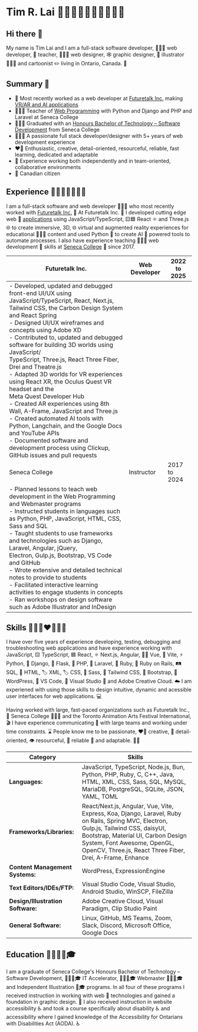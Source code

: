 # Tim R. Lai 👨🏻‍💻👨🏻‍🏫🤓🦇🐬🩵

## Hi there 👋

My name is Tim Lai and I am a full-stack software developer, 👨🏻‍💻 web developer, 🛜 teacher, 👨🏻‍🏫 web designer, 🕸️ graphic designer, 🎨 illustrator 👨🏻‍🎨 and cartoonist ✏️ living in Ontario, Canada. 🍁

## Summary 📝
- 🤖 Most recently worked as a web developer at [Futuretalk Inc.](https://www.futuretalk.ca/) making [VR/AR and AI applications](https://learnwithtrek.com/)
- 👨🏻‍🏫 Teacher of [Web Programming](https://www.senecapolytechnic.ca/ce/creative/graphics-web-design/web-programming-development.html) with Python and Django and PHP and Laravel at Seneca College
- 👨🏻‍🎓 Graduated with an [Honours Bachelor of Technology – Software Development](https://www.senecapolytechnic.ca/programs/fulltime/BSD.html) from Seneca College
- 👨🏻‍💻 A passionate full stack developer/designer with 5+ years of web development experience
- ❤️‍🔥 Enthusiastic, creative, detail-oriented, resourceful, reliable, fast learning, dedicated and adaptable
- 🤝 Experience working both independently and in team-oriented, collaborative environments
- 🍁 Canadian citizen

## Experience 👨🏻‍💻🤖👨🏻‍🏫
I am a full-stack software and web developer 👨🏻‍💻 who most recently worked with [Futuretalk Inc.](https://www.futuretalk.ca/) 🤖 At Futuretalk Inc. 🤖 I developed cutting edge web 🛜 [applications](https://learnwithtrek.com/) using JavaScript/TypeScript, 🟨🟦 React ⚛️ and Three.js 🌐 to create
immersive, 3D, 🌐 virtual and augmented reality experiences for educational 👨🏻‍🏫 content and used Python 🐍 to create AI 🤖 powered tools to automate processes. I also have experience teaching 👨🏻‍🏫 web development 🛜 skills at [Seneca College](https://www.senecapolytechnic.ca/ce/creative/graphics-web-design/web-programming-development.html) 🏫 since 2017.

| Futuretalk Inc.                                                                                                                                                                                                                                                                                                                                                                                                                                                                                                                                                                                                                                                                                                                                                                      | Web Developer | 2022 to 2025 |
|--------------------------------------------------------------------------------------------------------------------------------------------------------------------------------------------------------------------------------------------------------------------------------------------------------------------------------------------------------------------------------------------------------------------------------------------------------------------------------------------------------------------------------------------------------------------------------------------------------------------------------------------------------------------------------------------------------------------------------------------------------------------------------------|---------------|--------------|
| - Developed, updated and debugged front-end UI/UX using JavaScript/TypeScript, React, Next.js,<br>Tailwind CSS, the Carbon Design System and React Spring<br>- Designed UI/UX wireframes and concepts using Adobe XD<br>- Contributed to, updated and debugged software for building 3D worlds using JavaScript/<br>TypeScript, Three.js, React Three Fiber, Drei and Theatre.js<br>- Adapted 3D worlds for VR experiences using React XR, the Oculus Quest VR headset and the<br>Meta Quest Developer Hub<br>- Created AR experiences using 8th Wall, A-Frame, JavaScript and Three.js<br>- Created automated AI tools with Python, Langchain, and the Google Docs and YouTube APIs<br>- Documented software and development process using Clickup, GitHub issues and pull requests |
| Seneca College                                                                                                                                                                                                                                                                                                                                                                                                                                                                                                                                                                                                                                                                                                                                                                       | Instructor    | 2017 to 2024 |
| - Planned lessons to teach web development in the Web Programming and Webmaster programs<br>- Instructed students in languages such as Python, PHP, JavaScript, HTML, CSS, Sass and SQL<br>- Taught students to use frameworks and technologies such as Django, Laravel, Angular, jQuery,<br>Electron, Gulp.js, Bootstrap, VS Code and GitHub<br>- Wrote extensive and detailed technical notes to provide to students<br>- Facilitated interactive learning activities to engage students in concepts<br>- Ran workshops on design software such as Adobe Illustrator and InDesign                                                                                                                                                                                                  |


## Skills 👨🏻‍💻❤️‍🔥💪🏻

I have over five years of experience developing, testing, debugging and troubleshooting web applications and have experience working with JavaScript, 🟨 TypeScript, 🟦 React, ⚛️ Next.js, Angular, 🦸🏻 Vue, 💚 Vite, ⚡ Python, 🐍 Django, 🎸 Flask, 🍼 PHP, 🐘 Laravel, 🧱 Ruby, 💎 Ruby on Rails, 🛤️ SQL, 🐬 HTML, 🏷️ XML, 🏷️ CSS, 🔶 Sass, 🩷 Tailwind CSS, 🍃 Bootstrap, 🥾 WordPress, 📝 VS Code, 💙 Visual Studio 💜 and Adobe Creative Cloud. ☁️ I am experiened with using those skills to design intuitive, dynamic and acessible user interfaces for web applications. 💻

Having worked with large, fast-paced organizations such as Futuretalk Inc., 🤖 Seneca College 👨🏻‍🏫 and the Toronto Animation Arts Festival International, 🎬 I have experience communicating 💬 with large teams and working under time constraints. ⌛ People know me to be passionate, ❤️‍🔥 creative, 🎨 detail-oriented, 👁️ resourceful, 🔗 reliable 💯 and adaptable. 💪🏻

| **Category**                      | **Skills**                                                                                                                                                                                                                                                             |
|-----------------------------------|------------------------------------------------------------------------------------------------------------------------------------------------------------------------------------------------------------------------------------------------------------------------|
| **Languages:**                    | JavaScript, TypeScript, Node.js, Bun, Python, PHP, Ruby, C, C++, Java, HTML, XML, CSS, Sass, SQL, MySQL, MariaDB, PostgreSQL, SQLite, JSON, YAML, TOML                                                                                                                 |
| **Frameworks/Libraries:**         | React/Next.js, Angular, Vue, Vite, Express, Koa, Django, Laravel, Ruby on Rails, Spring MVC, Electron, Gulp.js, Tailwind CSS, daisyUI, Bootstrap, Material UI, Carbon Design System, Font Awesome, OpenGL, OpenCV, Three.js, React Three Fiber, Drei, A-Frame, Enhance |
| **Content Management Systems:**   | WordPress, ExpressionEngine                                                                                                                                                                                                                                            |
| **Text Editors/IDEs/FTP:**        | Visual Studio Code, Visual Studio, Android Studio, WinSCP, FileZilla                                                                                                                                                                                                   |
| **Design/Illustration Software:** | Adobe Creative Cloud, Visual Paradigm, Clip Studio Paint                                                                                                                                                                                                               |
| **General Software:**             | Linux, GitHub, MS Teams, Zoom, Slack, Discord, Microsoft Office, Google Docs                                                                                                                                                                                           |

## Education 🏫👨🏻‍🎓🎓
I am a graduate of Seneca College's Honours Bachelor of Technology – Software Development, 👨🏻‍💻🎓 IT Accelerator, 👨🏻‍💻🎓 Webmaster 👨🏻‍💻🎓 and Independent Illustration 🎨🎓 programs. In all four of these programs I received instruction in working with web 🛜 technologies and gained a foundation in graphic design. 🎨 I also received instruction in website accessibility ♿ and took a course specifically about disability ♿ and accessibility where I gained knowledge of the Accessibility for Ontarians with Disabilities Act (AODA). ♿

<!--
**timrlai/timrlai** is a ✨ _special_ ✨ repository because its `README.md` (this file) appears on your GitHub profile.

Here are some ideas to get you started:

- 🔭 I’m currently working on ...
- 🌱 I’m currently learning ...
- 👯 I’m looking to collaborate on ...
- 🤔 I’m looking for help with ...
- 💬 Ask me about ...
- 📫 How to reach me: ...
- 😄 Pronouns: ...
- ⚡ Fun fact: ...
-->
